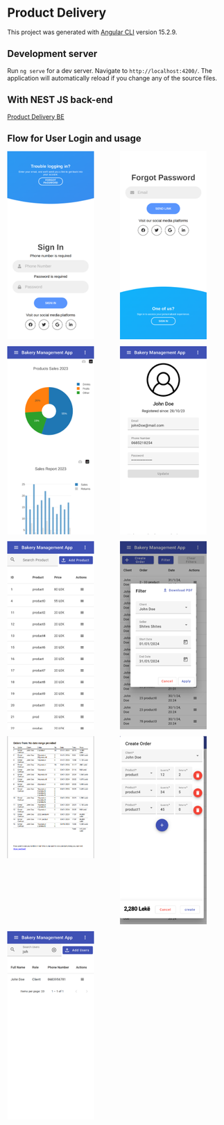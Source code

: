 # Product Delivery

This project was generated with [Angular CLI](https://github.com/angular/angular-cli) version 15.2.9.

## Development server

Run `ng serve` for a dev server. Navigate to `http://localhost:4200/`. The application will automatically reload if you change any of the source files.

## With NEST JS back-end

[Product Delivery BE](https://github.com/ermalCerhozi/productDeliveryBE)

## Flow for User Login and usage

<div style="display: grid; grid-template-columns: repeat(auto-fill, minmax(200px, 1fr)); gap: 16px;">
    <img src="screenshots/login.png" alt="Login" width="200"/>
    <img src="screenshots/forgotPassword.png" alt="Forgot Password" width="200"/>
    <img src="screenshots/chart.png" alt="Chart" width="200"/>
    <img src="screenshots/profile.png" alt="Profile" width="200"/>
    <img src="screenshots/productList.png" alt="Products List" width="200"/>
    <img src="screenshots/filterOrders.png" alt="Filter Orders" width="200"/>
    <img src="screenshots/downloadedPDF.png" alt="Downloaded PDF" width="200"/>
    <img src="screenshots/createOrder.png" alt="Create Order" width="200"/>
    <img src="screenshots/clientList.png" alt="Client List" width="200"/>
</div>
